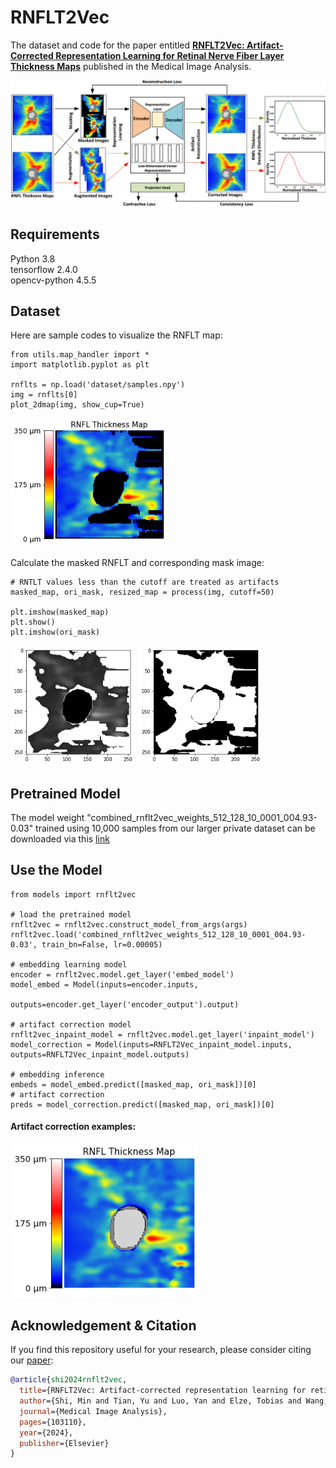 # RNFLT2Vec

The dataset and code for the paper entitled [**RNFLT2Vec: Artifact-Corrected Representation Learning for Retinal Nerve Fiber Layer Thickness Maps**](https://doi.org/10.1016/j.media.2024.103110) published in the Medical Image Analysis.

<img src="imgs/Fig1.jpg" width="700">

## Requirements
Python 3.8 <br/>
tensorflow 2.4.0 <br/>
opencv-python 4.5.5

## Dataset

Here are sample codes to visualize the RNFLT map:
````
from utils.map_handler import *
import matplotlib.pyplot as plt

rnflts = np.load('dataset/samples.npy')
img = rnflts[0]
plot_2dmap(img, show_cup=True)
````
<img src="imgs/Fig2.png" width="250">

Calculate the masked RNFLT and corresponding mask image:
````
# RNTLT values less than the cutoff are treated as artifacts
masked_map, ori_mask, resized_map = process(img, cutoff=50)

plt.imshow(masked_map)
plt.show()
plt.imshow(ori_mask)
````
<img src="imgs/masked_map.png" width="200">
<img src="imgs/ori_mask.png" width="200">

## Pretrained Model
The model weight "combined_rnflt2vec_weights_512_128_10_0001_004.93-0.03" trained using 10,000 samples from our larger private dataset can be downloaded via this [link](https://ophai.hms.harvard.edu/datasets/harvard-gd500/)


## Use the Model
````
from models import rnflt2vec

# load the pretrained model
rnflt2vec = rnflt2vec.construct_model_from_args(args)
rnflt2vec.load('combined_rnflt2vec_weights_512_128_10_0001_004.93-0.03', train_bn=False, lr=0.00005)

# embedding learning model
encoder = rnflt2vec.model.get_layer('embed_model')
model_embed = Model(inputs=encoder.inputs, 
                    outputs=encoder.get_layer('encoder_output').output)
                    
# artifact correction model                   
rnflt2vec_inpaint_model = rnflt2vec.model.get_layer('inpaint_model')
model_correction = Model(inputs=RNFLT2Vec_inpaint_model.inputs, outputs=RNFLT2Vec_inpaint_model.outputs)
                                 
# embedding inference
embeds = model_embed.predict([masked_map, ori_mask])[0] 
# artifact correction
preds = model_correction.predict([masked_map, ori_mask])[0]
````

#### Artifact correction examples: <br />
<img src="imgs/example.png" width="300">

## Acknowledgement & Citation


If you find this repository useful for your research, please consider citing our [paper](https://doi.org/10.1016/j.media.2024.103110):

```bibtex
@article{shi2024rnflt2vec,
  title={RNFLT2Vec: Artifact-corrected representation learning for retinal nerve fiber layer thickness maps},
  author={Shi, Min and Tian, Yu and Luo, Yan and Elze, Tobias and Wang, Mengyu},
  journal={Medical Image Analysis},
  pages={103110},
  year={2024},
  publisher={Elsevier}
}

